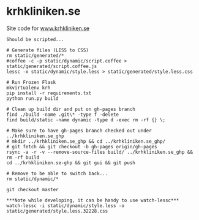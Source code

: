 krhkliniken.se
==============

Site code for www.krhkliniken.se

    Should be scripted...

    # Generate files (LESS to CSS)
    rm static/generated/*
    #coffee -c -p static/dynamic/script.coffee > static/generated/script.coffee.js
    lessc -x static/dynamic/style.less > static/generated/style.less.css

    # Run Frozen Flask
    mkvirtualenv krh
    pip install -r requirements.txt
    python run.py build

    # Clean up build dir and put on gh-pages branch
    find ./build -name .git\* -type f -delete
    find build/static -name dynamic -type d -exec rm -rf {} \;

    # Make sure to have gh-pages branch checked out under ../krhkliniken.se_ghp
    # mkdir ../krhkliniken.se_ghp && cd ../krhkliniken.se_ghp/
    # git fetch && git checkout -b gh-pages origin/gh-pages
    rsync -a -r -v --remove-source-files build/ ../krhkliniken.se_ghp && rm -rf build
    cd ../krhkliniken.se-ghp && git gui && git push

    # Remove to be able to switch back...
    rm static/dynamic/*

    git checkout master

    ***Note while developing, it can be handy to use watch-lessc***
    watch-lessc -i static/dynamic/style.less -o static/generated/style.less.32228.css
